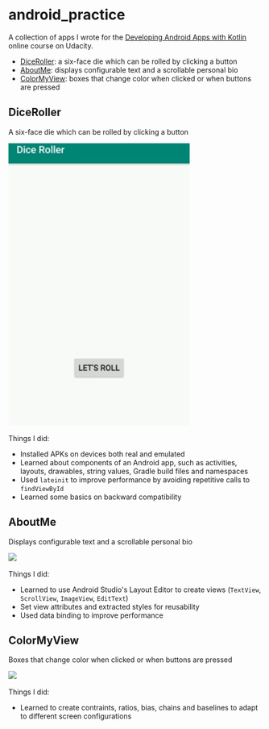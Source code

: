 # android_practice

A collection of apps I wrote for the [Developing Android Apps with Kotlin](https://www.udacity.com/course/developing-android-apps-with-kotlin--ud9012) online course  on Udacity.

* [DiceRoller](#DiceRoller): a six-face die which can be rolled by clicking a button
* [AboutMe](#AboutMe): displays configurable text and a scrollable personal bio
* [ColorMyView](#ColorMyView): boxes that change color when clicked or when buttons are pressed

## DiceRoller
A six-face die which can be rolled by clicking a button

![](./dice_roller.gif)

Things I did:
* Installed APKs on devices both real and emulated
* Learned about components of an Android app, such as activities, layouts, drawables, string values, Gradle build files and namespaces
* Used `lateinit` to improve performance by avoiding repetitive calls to `findViewById`
* Learned some basics on backward compatibility

## AboutMe
Displays configurable text and a scrollable personal bio

![](./about_me.gif)

Things I did:
* Learned to use Android Studio's Layout Editor to create views (`TextView`, `ScrollView`, `ImageView`, `EditText`)
* Set view attributes and extracted styles for reusability
* Used data binding to improve performance

## ColorMyView
Boxes that change color when clicked or when buttons are pressed

![](./color_my_view.gif)

Things I did:
* Learned to create contraints, ratios, bias, chains and baselines to adapt to different screen configurations

